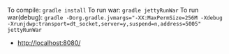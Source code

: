 To compile: `gradle install`
To run war: `gradle jettyRunWar`
To run war(debug): `gradle -Dorg.gradle.jvmargs="-XX:MaxPermSize=256M -Xdebug -Xrunjdwp:transport=dt_socket,server=y,suspend=n,address=5005" jettyRunWar`

- [http://localhost:8080/](http://localhost:8080/)
